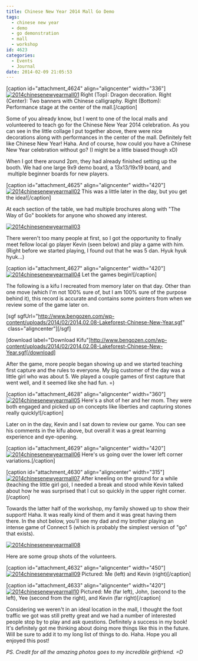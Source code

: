 ```yaml
---
title: Chinese New Year 2014 Mall Go Demo
tags:
  - chinese new year
  - demo
  - go demonstration
  - mall
  - workshop
id: 4623
categories:
  - Events
  - Journal
date: 2014-02-09 21:05:53
---
```


[caption id="attachment_4624" align="aligncenter" width="336"][![2014chinesenewyearmall01](http://www.bengozen.com/wp-content/uploads/2014/02/2014chinesenewyearmall01.jpg)](http://www.bengozen.com/wp-content/uploads/2014/02/2014chinesenewyearmall01.jpg) Right (Top): Dragon decoration. Right (Center): Two banners with Chinese calligraphy. Right (Bottom): Performance stage at the center of the mall.[/caption]

Some of you already know, but I went to one of the local malls and volunteered to teach go for the Chinese New Year 2014 celebration. As you can see in the little collage I put together above, there were nice decorations along with performances in the center of the mall. Definitely felt like Chinese New Year! Haha. And of course, how could you have a Chinese New Year celebration without go? (I might be a little biased though xD)

<!--more-->

When I got there around 2pm, they had already finished setting up the booth. We had one large 9x9 demo board, a 13x13/19x19 board, and  multiple beginner boards for new players.

[caption id="attachment_4625" align="aligncenter" width="420"][![2014chinesenewyearmall02](http://www.bengozen.com/wp-content/uploads/2014/02/2014chinesenewyearmall02.jpg)](http://www.bengozen.com/wp-content/uploads/2014/02/2014chinesenewyearmall02.jpg) This was a little later in the day, but you get the idea![/caption]

At each section of the table, we had multiple brochures along with "The Way of Go" booklets for anyone who showed any interest.

[![2014chinesenewyearmall03](http://www.bengozen.com/wp-content/uploads/2014/02/2014chinesenewyearmall03.jpg)](http://www.bengozen.com/wp-content/uploads/2014/02/2014chinesenewyearmall03.jpg)

There weren't too many people at first, so I got the opportunity to finally meet fellow local go player Kevin (seen below) and play a game with him. (Right before we started playing, I found out that he was 5 dan. Hyuk hyuk hyuk...)

[caption id="attachment_4627" align="aligncenter" width="420"][![2014chinesenewyearmall04](http://www.bengozen.com/wp-content/uploads/2014/02/2014chinesenewyearmall04.jpg)](http://www.bengozen.com/wp-content/uploads/2014/02/2014chinesenewyearmall04.jpg) Let the games begin![/caption]

The following is a kifu I recreated from memory later on that day. Other than one move (which I'm not 100% sure of, but I am 100% sure of the purpose behind it), this record is accurate and contains some pointers from when we review some of the game later on.[
](http://www.bengozen.com/wp-content/uploads/2014/02/2014.02.08-Lakeforest-Chinese-New-Year.sgf)

[sgf sgfUrl="http://www.bengozen.com/wp-content/uploads/2014/02/2014.02.08-Lakeforest-Chinese-New-Year.sgf"  class="aligncenter"][/sgf]

[download label="Download Kifu"]http://www.bengozen.com/wp-content/uploads/2014/02/2014.02.08-Lakeforest-Chinese-New-Year.sgf[/download]

After the game, more people began showing up and we started teaching first capture and the rules to everyone. My big customer of the day was a little girl who was about 5\. We played a couple games of first capture that went well, and it seemed like she had fun. =)

[caption id="attachment_4628" align="aligncenter" width="360"][![2014chinesenewyearmall05](http://www.bengozen.com/wp-content/uploads/2014/02/2014chinesenewyearmall05.jpg)](http://www.bengozen.com/wp-content/uploads/2014/02/2014chinesenewyearmall05.jpg) Here's a shot of her and her mom. They were both engaged and picked up on concepts like liberties and capturing stones really quickly![/caption]

Later on in the day, Kevin and I sat down to review our game. You can see his comments in the kifu above, but overall it was a great learning experience and eye-opening.

[caption id="attachment_4629" align="aligncenter" width="420"][![2014chinesenewyearmall06](http://www.bengozen.com/wp-content/uploads/2014/02/2014chinesenewyearmall06.jpg)](http://www.bengozen.com/wp-content/uploads/2014/02/2014chinesenewyearmall06.jpg) Here's us going over the lower left corner variations.[/caption]

[caption id="attachment_4630" align="aligncenter" width="315"][![2014chinesenewyearmall07](http://www.bengozen.com/wp-content/uploads/2014/02/2014chinesenewyearmall07.jpg)](http://www.bengozen.com/wp-content/uploads/2014/02/2014chinesenewyearmall07.jpg) After kneeling on the ground for a while (teaching the little girl go), I needed a break and stood while Kevin talked about how he was surprised that I cut so quickly in the upper right corner.[/caption]

Towards the latter half of the workshop, my family showed up to show their support! Haha. It was really kind of them and it was great having them there. In the shot below, you'll see my dad and my brother playing an intense game of Connect 5 (which is probably the simplest version of "go" that exists).

[![2014chinesenewyearmall08](http://www.bengozen.com/wp-content/uploads/2014/02/2014chinesenewyearmall08.jpg)](http://www.bengozen.com/wp-content/uploads/2014/02/2014chinesenewyearmall08.jpg)

Here are some group shots of the volunteers.

[caption id="attachment_4632" align="aligncenter" width="450"][![2014chinesenewyearmall09](http://www.bengozen.com/wp-content/uploads/2014/02/2014chinesenewyearmall09.jpg)](http://www.bengozen.com/wp-content/uploads/2014/02/2014chinesenewyearmall09.jpg) Pictured: Me (left) and Kevin (right)[/caption]

[caption id="attachment_4633" align="aligncenter" width="420"][![2014chinesenewyearmall10](http://www.bengozen.com/wp-content/uploads/2014/02/2014chinesenewyearmall10.jpg)](http://www.bengozen.com/wp-content/uploads/2014/02/2014chinesenewyearmall10.jpg) Pictured: Me (far left), John, (second to the left), Yee (second from the right), and Kevin (far right)[/caption]

Considering we weren't in an ideal location in the mall, I thought the foot traffic we got was still pretty great and we had a number of interested people stop by to play and ask questions. Definitely a success in my book! It's definitely got me thinking about doing more things like this in the future. Will be sure to add it to my long list of things to do. Haha. Hope you all enjoyed this post!

_PS. Credit for all the amazing photos goes to my incredible girlfriend. =D_